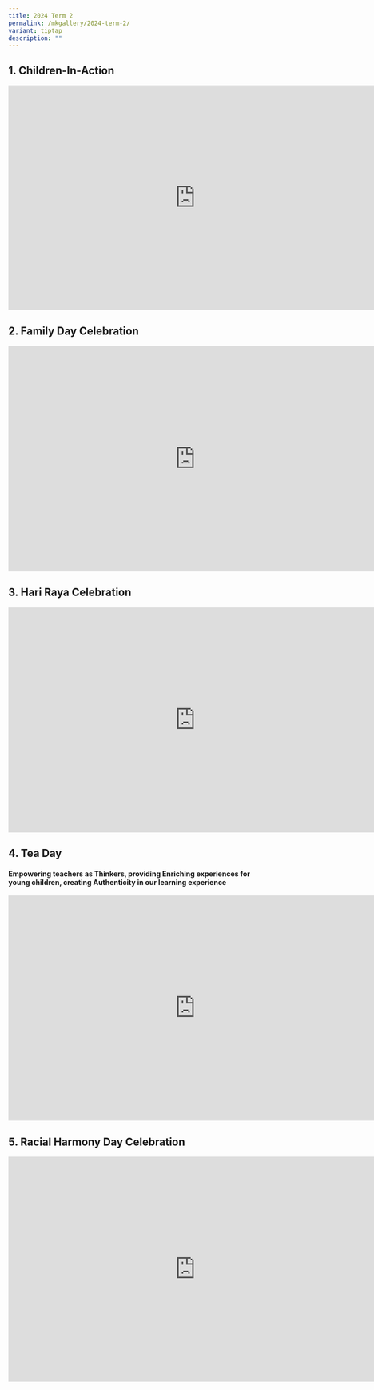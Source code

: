 ```yaml
---
title: 2024 Term 2
permalink: /mkgallery/2024-term-2/
variant: tiptap
description: ""
---
```

<h2>1. Children-In-Action</h2>
<div class="iframe-wrapper">
<iframe height="450" width="748" allowfullscreen="true" frameborder="0" src="https://docs.google.com/presentation/d/e/2PACX-1vSebP8E9CTFE3Bab1CDpAz5BOJngo6p56-yNmdQncXGhafyW-XWY4lQQNo0qkthJnuSEJGhQlcR_m9w/embed?start=false&amp;loop=false&amp;delayms=3000"></iframe>
</div>
<h2>2. Family Day Celebration</h2>
<div class="iframe-wrapper">
<iframe height="450" width="748" allowfullscreen="true" frameborder="0" src="https://docs.google.com/presentation/d/e/2PACX-1vTRSGiB_0bM1gU_BONBM2SI3iYH0aOub3TVmMJ6rr9aOctanfThCX7N4DoHblJ3bukwfkOMwYCylKMX/embed?start=false&amp;loop=false&amp;delayms=3000"></iframe>
</div>
<h2>3. Hari Raya Celebration</h2>
<div class="iframe-wrapper">
<iframe height="450" width="748" allowfullscreen="true" frameborder="0" src="https://docs.google.com/presentation/d/e/2PACX-1vSj8JbwpXedtfCiPYi57RCRdJWIaz58yJpoHksAchho1AXn6UiDO7aBW_kB0gqVynogPYeQ6yCaZKMi/embed?start=false&amp;loop=false&amp;delayms=3000"></iframe>
</div>
<h2>4. Tea Day</h2>
<h4>Empowering teachers as <strong>Thinkers</strong>, providing <strong>Enriching </strong>experiences for young children, creating <strong>Authenticity</strong> in our learning experience</h4>
<div class="iframe-wrapper">
<iframe height="450" width="748" allowfullscreen="true" frameborder="0" src="https://docs.google.com/presentation/d/e/2PACX-1vQx3-EJPET3Ib0pBdGPnsDXDUeiZjQhn4DS5bvi7I-hx_p0sHKYyhph8RaVjHuPaGA4TlfH9zB6Kdtq/embed?start=false&amp;loop=false&amp;delayms=3000"></iframe>
</div>
<h2>5. Racial Harmony Day Celebration</h2>
<div class="iframe-wrapper">
<iframe height="450" width="748" allowfullscreen="true" frameborder="0" src="https://docs.google.com/presentation/d/e/2PACX-1vQtz6EaOyu3JeMd2To6kdr2eW-Eahv1VkmA7l4tvuuBJL1Sqn7OU82fn96Qv7AuVAeJFD3_ZzLNZjGA/embed?start=false&amp;loop=false&amp;delayms=3000"></iframe>
</div>
<p></p>